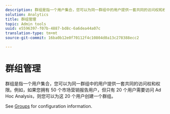 ```yaml
---
description: 群组是指一个用户集合，您可以为同一群组中的用户提供一套共同的访问权和权限。例如，如果您拥有 50 个市场营销报告用户，但只有 20 个用户需要访问 Ad Hoc Analysis，则您可以为这 20 个用户创建一个群组。
solution: Analytics
title: 群组管理
topic: Admin tools
uuid: e5596397-f07b-4887-bd8c-6a6dea44a07c
translation-type: tm+mt
source-git-commit: 16ba0b12e0f70112f4c10804d0a13c278388ecc2

---
```



# 群组管理

群组是指一个用户集合，您可以为同一群组中的用户提供一套共同的访问权和权限。例如，如果您拥有 50 个市场营销报告用户，但只有 20 个用户需要访问 Ad Hoc Analysis，则您可以为这 20 个用户创建一个群组。

See [Groups](/help/admin/user-management2/c-user-groups/groups.md) for configuration information.
